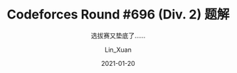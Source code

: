 ---
layout:     post
title:      Codeforces Round \#696 (Div. 2) 题解
subtitle:   选拔赛又垫底了……
date:       2021-01-20
author:     Lin_Xuan
header-img: img\post-Note-Head-空への距離 banishment.jpg
catalog: true
tags:
   - ACM
   - 题解
   - Codeforces
---